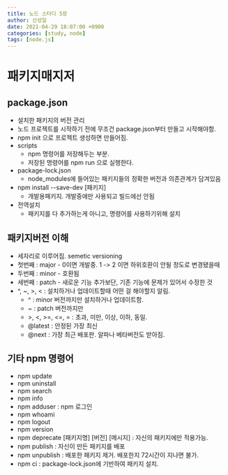 ```yaml
---
title: 노드 스터디 5장
author: 신성일
date: 2021-04-29 18:07:00 +0900
categories: [study, node]
tags: [node.js]
---
```


# 패키지매지저

## package.json

- 설치한 패키지의 버전 관리
- 노드 프로젝트를 시작하기 전에 무조건 package.json부터 만들고 시작해야함.
- npm init 으로 프로젝트 생성하면 만들어짐.
- scripts
  - npm 명령어를 저장해두는 부분.
  - 저장된 명령어를 npm run 으로 실행한다.
- package-lock.json
  - node_modules에 들어있는 패키지들의 정확한 버전과 의존관계가 담겨있음
- npm install --save-dev [패키지]
  - 개발용패키지. 개발중에만 사용되고 빌드에선 안됨
- 전역설치
  - 패키지를 다 추가하는게 아니고, 명령어를 사용하기위해 설치

## 패키지버전 이해

- 세자리로 이루어짐. semetic versioning
- 첫번째 : major - 0이면 개발중. 1 -> 2 이면 하위호환이 안될 정도로 변경됐을때
- 두번째 : minor - 호환됨
- 세번째 : patch - 새로운 기능 추가보단, 기존 기능에 문제가 있어서 수정한 것
- ^, ~, >, < : 설치하거나 업데이트할때 어떤 걸 해야할지 알림.
  - ^ : minor 버전까지만 설치하거나 업데이트함.
  - ~ : patch 버전까지만
  - \>, <, >=, <=, = : 초과, 미만, 이상, 이하, 동일.
  - @latest : 안정된 가장 최신
  - @next : 가장 최근 배포판. 알파나 베타버전도 받아짐.

## 기타 npm 명령어

- npm update
- npm uninstall
- npm search
- npm info
- npm adduser : npm 로그인
- npm whoami
- npm logout
- npm version
- npm deprecate [패키지명] [버전] [메시지] : 자신의 패키지에만 적용가능.
- npm publish : 자신이 만든 패키지를 배포
- npm unpublish : 배포한 패키지 제거. 배포한지 72시간이 지나면 불가.
- npm ci : package-lock.json에 기반하여 패키지 설치.
